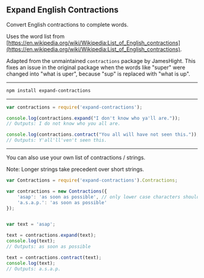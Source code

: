 Expand English Contractions
-----------


Convert English contractions to complete words.

Uses the word list from [https://en.wikipedia.org/wiki/Wikipedia:List_of_English_contractions](https://en.wikipedia.org/wiki/Wikipedia:List_of_English_contractions).

Adapted from the unmaintained `contractions` package by JamesHight. This fixes an issue in the original package when the words like "super" were changed into "what is uper", because "sup" is replaced with "what is up".

---


````bash
npm install expand-contractions
````

---


````javascript
var contractions = require('expand-contractions');

console.log(contractions.expand("I don't know who ya'll are."));
// Outputs: I do not know who you all are.

console.log(contractions.contract("You all will have not seen this."));
// Outputs: Y'all'll'ven't seen this.
````

---

You can also use your own list of contractions / strings.

Note: Longer strings take precedent over short strings.


````javascript
var Contractions = require('expand-contractions').Contractions;

var contractions = new Contractions({
	'asap': 'as soon as possible', // only lower case characters should be used in the list
	'a.s.a.p.': 'as soon as possible'
});


var text = 'asap';

text = contractions.expand(text);
console.log(text);
// Outputs: as soon as possible

text = contractions.contract(text);
console.log(text);
// Outputs: a.s.a.p.
````
